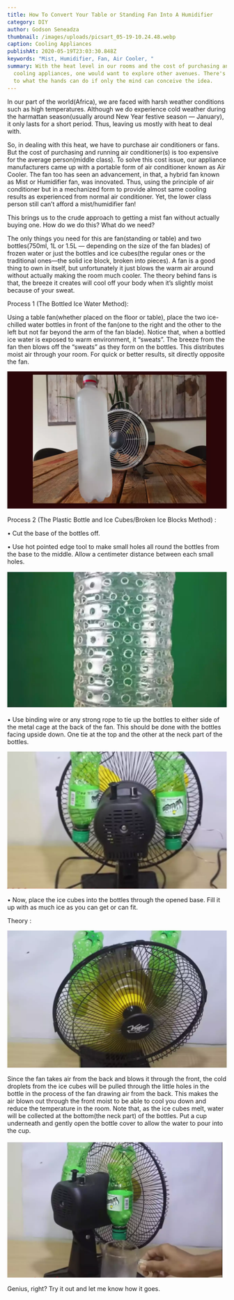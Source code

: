 ```yaml
---
title: How To Convert Your Table or Standing Fan Into A Humidifier
category: DIY
author: Godson Seneadza
thumbnail: /images/uploads/picsart_05-19-10.24.48.webp
caption: Cooling Appliances
publishAt: 2020-05-19T23:03:30.848Z
keywords: "Mist, Humidifier, Fan, Air Cooler, "
summary: With the heat level in our rooms and the cost of purchasing and running
  cooling appliances, one would want to explore other avenues. There's no limit
  to what the hands can do if only the mind can conceive the idea.
---
```


In our part of the world(Africa), we are faced with harsh weather conditions such as high temperatures. Although we do experience cold weather during the harmattan season(usually around New Year festive season — January), it only lasts for a short period. Thus, leaving us mostly with heat to deal with.

So, in dealing with this heat, we have to purchase air conditioners or fans. But the cost of purchasing and running air conditioner(s) is too expensive for the average person(middle class). To solve this cost issue, our appliance manufacturers came up with a portable form of air conditioner known as Air Cooler. The fan too has seen an advancement, in that, a hybrid fan known as Mist or Humidifier fan, was innovated. Thus, using the principle of air conditioner but in a mechanized form to provide almost same cooling results as experienced from normal air conditioner. Yet, the lower class person still can’t afford a mist/humidifier fan!

This brings us to the crude approach to getting a mist fan without actually buying one. How do we do this? What do we need?

The only things you need for this are fan(standing or table) and two bottles(750ml, 1L or 1.5L — depending on the size of the fan blades) of frozen water or just the bottles and ice cubes(the regular ones or the traditional ones—the solid ice block, broken into pieces). A fan is a good thing to own in itself, but unfortunately it just blows the warm air around without actually making the room much cooler. The theory behind fans is that, the breeze it creates will cool off your body when it’s slightly moist because of your sweat.

Process 1 (The Bottled Ice Water Method):

Using a table fan(whether placed on the floor or table), place the two ice-chilled water bottles in front of the fan(one to the right and the other to the left but not far beyond the arm of the fan blade). Notice that, when a bottled ice water is exposed to warm environment, it “sweats”. The breeze from the fan then blows off the “sweats” as they form on the bottles. This distributes moist air through your room. For quick or better results, sit directly opposite the fan.

![](/images/uploads/picsart_05-19-10.13.22.webp)

Process 2 (The Plastic Bottle and Ice Cubes/Broken Ice Blocks Method) :

• Cut the base of the bottles off.

• Use hot pointed edge tool to make small holes all round the bottles from the base to the middle. Allow a centimeter distance between each small holes.

![](/images/uploads/picsart_05-19-10.44.01.webp)

• Use binding wire or any strong rope to tie up the bottles to either side of the metal cage at the back of the fan. This should be done with the bottles facing upside down. One tie at the top and the other at the neck part of the bottles.

![](/images/uploads/picsart_05-19-10.46.17.webp)

• Now, place the ice cubes into the bottles through the opened base. Fill it up with as much ice as you can get or can fit.

Theory :

![](/images/uploads/picsart_05-19-10.48.44.webp)

Since the fan takes air from the back and blows it through the front, the cold droplets from the ice cubes will be pulled through the little holes in the bottle in the process of the fan drawing air from the back. This makes the air blown out through the front moist to be able to cool you down and reduce the temperature in the room. Note that, as the ice cubes melt, water will be collected at the bottom(the neck part) of the bottles. Put a cup underneath and gently open the bottle cover to allow the water to pour into the cup.

![](/images/uploads/picsart_05-19-10.38.47.webp)

Genius, right? Try it out and let me know how it goes.

![]()
